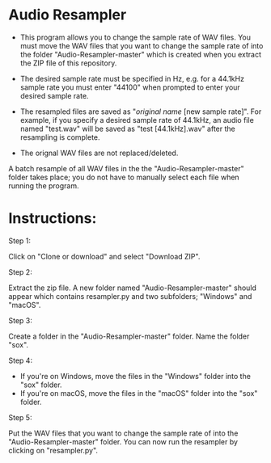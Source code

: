 # Audio Resampler

- This program allows you to change the sample rate of WAV files. You must move the WAV files that you want to change the sample rate of into the folder "Audio-Resampler-master" which is created when you extract the ZIP file of this repository.

- The desired sample rate must be specified in Hz, e.g. for a 44.1kHz sample rate you must enter "44100" when prompted to enter your desired sample rate.

- The resampled files are saved as "*original name* [new sample rate]". For example, if you specify a desired sample rate of 44.1kHz, an audio file named "test.wav" will be saved as "test [44.1kHz].wav" after the resampling is complete.

- The orignal WAV files are not replaced/deleted.

A batch resample of all WAV files in the the "Audio-Resampler-master" folder takes place; you do not have to manually select each file when running the program.

# Instructions:

Step 1:

Click on "Clone or download" and select "Download ZIP".

Step 2:

Extract the zip file. A new folder named "Audio-Resampler-master" should appear which contains resampler.py and two subfolders; "Windows" and "macOS".

Step 3: 

Create a folder in the "Audio-Resampler-master" folder. Name the folder "sox".

Step 4:
- If you're on Windows, move the files in the "Windows" folder into the "sox" folder.
- If you're on macOS, move the files in the "macOS" folder into the "sox" folder.

Step 5:

Put the WAV files that you want to change the sample rate of into the "Audio-Resampler-master" folder. You can now run the resampler by clicking on "resampler.py".

